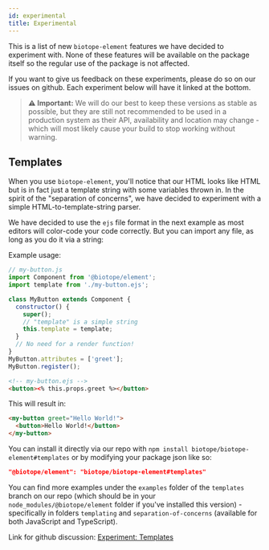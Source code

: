```yaml
---
id: experimental
title: Experimental
---
```


This is a list of new `biotope-element` features we have decided to experiment with. None of these
features will be available on the package itself so the regular use of the package is not affected.

If you want to give us feedback on these experiments, please do so on our issues on github. Each
experiment below will have it linked at the bottom.

> __⚠️ Important:__ We will do our best to keep these versions as stable as possible, but they are
still not recommended to be used in a production system as their API, availability and location may
change - which will most likely cause your build to stop working without warning.

## Templates
When you use `biotope-element`, you'll notice that our HTML looks like HTML but is in fact just a
template string with some variables thrown in. In the spirit of the "separation of concerns", we
have decided to experiment with a simple HTML-to-template-string parser.

We have decided to use the `ejs` file format in the next example as most editors will color-code
your code correctly. But you can import any file, as long as you do it via a string:

Example usage:
```javascript
// my-button.js
import Component from '@biotope/element';
import template from './my-button.ejs';

class MyButton extends Component {
  constructor() {
    super();
    // "template" is a simple string
    this.template = template;
  }
  // No need for a render function!
}
MyButton.attributes = ['greet'];
MyButton.register();
```
```html
<!-- my-button.ejs -->
<button><% this.props.greet %></button>
```

This will result in:

```html
<my-button greet="Hello World!">
  <button>Hello World!</button>
</my-button>
```

You can install it directly via our repo with `npm install biotope/biotope-element#templates` or by
modifying your package json like so:
```json
"@biotope/element": "biotope/biotope-element#templates"
```

You can find more examples under the `examples` folder of the `templates` branch on our repo (which
should be in your `node_modules/@biotope/element` folder if you've installed this version) -
specifically in folders `templating` and `separation-of-concerns` (available for both JavaScript and
TypeScript).

Link for github discussion: [Experiment: Templates](https://github.com/biotope/biotope-element/issues/232)
